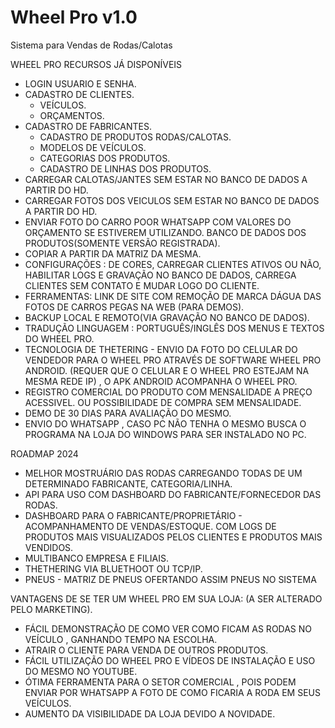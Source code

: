 # Wheel Pro v1.0 
Sistema para Vendas de Rodas/Calotas

WHEEL PRO RECURSOS JÁ DISPONÍVEIS

- LOGIN USUARIO E SENHA.
- CADASTRO DE CLIENTES.
  - VEÍCULOS.
  - ORÇAMENTOS.  
- CADASTRO DE FABRICANTES.
  - CADASTRO DE PRODUTOS RODAS/CALOTAS.
  - MODELOS DE VEÍCULOS.
  - CATEGORIAS DOS PRODUTOS.
  - CADASTRO DE LINHAS DOS PRODUTOS.
- CARREGAR CALOTAS/JANTES SEM ESTAR NO BANCO DE DADOS A PARTIR DO HD.
- CARREGAR FOTOS DOS VEICULOS SEM ESTAR NO BANCO DE DADOS A PARTIR DO HD.
- ENVIAR FOTO DO CARRO POOR WHATSAPP COM VALORES DO ORÇAMENTO SE ESTIVEREM UTILIZANDO.
  BANCO DE DADOS DOS PRODUTOS(SOMENTE VERSÃO REGISTRADA).
- COPIAR A PARTIR DA MATRIZ DA MESMA.
- CONFIGURAÇÕES : DE CORES, CARREGAR CLIENTES ATIVOS OU NÃO, HABILITAR LOGS E GRAVAÇÃO NO BANCO DE DADOS, 
  CARREGA CLIENTES SEM CONTATO E MUDAR LOGO DO CLIENTE.
- FERRAMENTAS: LINK DE SITE COM REMOÇÃO DE MARCA DÁGUA DAS FOTOS DE CARROS PEGAS NA WEB (PARA DEMOS).
- BACKUP LOCAL E REMOTO(VIA GRAVAÇÃO NO BANCO DE DADOS).
- TRADUÇÃO LINGUAGEM : PORTUGUÊS/INGLÊS DOS MENUS E TEXTOS DO WHEEL PRO.
- TECNOLOGIA DE THETERING - ENVIO DA FOTO DO CELULAR DO VENDEDOR PARA O WHEEL PRO ATRAVÉS DE SOFTWARE WHEEL PRO ANDROID.
  (REQUER QUE O CELULAR E O WHEEL PRO ESTEJAM NA MESMA REDE IP) , O APK ANDROID ACOMPANHA O WHEEL PRO.
- REGISTRO COMERCIAL DO PRODUTO COM MENSALIDADE A PREÇO ACESSIVEL.
  OU POSSIBILIDADE DE COMPRA SEM MENSALIDADE.
- DEMO DE 30 DIAS PARA AVALIAÇÃO DO MESMO.
- ENVIO DO WHATSAPP , CASO PC NÃO TENHA O MESMO BUSCA O PROGRAMA NA LOJA DO WINDOWS PARA SER INSTALADO NO PC.


ROADMAP 2024

- MELHOR MOSTRUÁRIO DAS RODAS CARREGANDO TODAS DE UM DETERMINADO FABRICANTE, CATEGORIA/LINHA.
- API PARA USO COM DASHBOARD DO FABRICANTE/FORNECEDOR DAS RODAS.
- DASHBOARD PARA O FABRICANTE/PROPRIETÁRIO - ACOMPANHAMENTO DE VENDAS/ESTOQUE.
  COM LOGS DE PRODUTOS MAIS VISUALIZADOS PELOS CLIENTES E PRODUTOS MAIS VENDIDOS.
- MULTIBANCO EMPRESA E FILIAIS.
- THETHERING VIA BLUETHOOT OU TCP/IP.
- PNEUS - MATRIZ DE PNEUS OFERTANDO ASSIM PNEUS NO SISTEMA

VANTAGENS DE SE TER UM WHEEL PRO EM SUA LOJA: (A SER ALTERADO PELO MARKETING).

- FÁCIL DEMONSTRAÇÃO DE COMO VER COMO FICAM AS RODAS NO VEÍCULO , GANHANDO TEMPO NA ESCOLHA.
- ATRAIR O CLIENTE PARA VENDA DE OUTROS PRODUTOS.
- FÁCIL UTILIZAÇÃO DO WHEEL PRO E VÍDEOS DE INSTALAÇÃO E USO DO MESMO NO YOUTUBE.
- ÓTIMA FERRAMENTA PARA O SETOR COMERCIAL , POIS PODEM ENVIAR POR WHATSAPP A FOTO DE COMO FICARIA A RODA EM SEUS VEÍCULOS.
- AUMENTO DA VISIBILIDADE DA LOJA DEVIDO A NOVIDADE.
